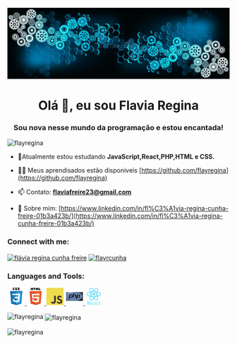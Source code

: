 ![banner](https://github.com/flayregina/dsmeta.css/blob/main/img/banner.jpg?raw=true)

<h1 align="center">Olá 👋, eu sou Flavia Regina</h1>
<h3 align="center">Sou nova nesse mundo da programação e estou encantada!</h3>

<p align="left"> <img src="https://komarev.com/ghpvc/?username=flayregina&label=Profile%20views&color=0e75b6&style=flat" alt="flayregina" /> </p>

- 🌱Atualmente estou estudando **JavaScript,React,PHP,HTML e CSS.**

- 👨‍💻 Meus aprendisados estão disponiveis [https://github.com/flayregina](https://github.com/flayregina)

- 📫 Contato: **flaviafreire23@gmail.com**

- 📄 Sobre mim: [https://www.linkedin.com/in/fl%C3%A1via-regina-cunha-freire-01b3a423b/](https://www.linkedin.com/in/fl%C3%A1via-regina-cunha-freire-01b3a423b/)

<h3 align="left">Connect with me:</h3>
<p align="left">
<a href="https://linkedin.com/in/flávia regina cunha freire" target="blank"><img align="center" src="https://raw.githubusercontent.com/rahuldkjain/github-profile-readme-generator/master/src/images/icons/Social/linked-in-alt.svg" alt="flávia regina cunha freire" height="30" width="40" /></a>
<a href="https://instagram.com/flayrcunha" target="blank"><img align="center" src="https://raw.githubusercontent.com/rahuldkjain/github-profile-readme-generator/master/src/images/icons/Social/instagram.svg" alt="flayrcunha" height="30" width="40" /></a>
</p>

<h3 align="left">Languages and Tools:</h3>
<p align="left"> <a href="https://www.w3schools.com/css/" target="_blank" rel="noreferrer"> <img src="https://raw.githubusercontent.com/devicons/devicon/master/icons/css3/css3-original-wordmark.svg" alt="css3" width="40" height="40"/> </a> <a href="https://www.w3.org/html/" target="_blank" rel="noreferrer"> <img src="https://raw.githubusercontent.com/devicons/devicon/master/icons/html5/html5-original-wordmark.svg" alt="html5" width="40" height="40"/> </a> <a href="https://developer.mozilla.org/en-US/docs/Web/JavaScript" target="_blank" rel="noreferrer"> <img src="https://raw.githubusercontent.com/devicons/devicon/master/icons/javascript/javascript-original.svg" alt="javascript" width="40" height="40"/> </a> <a href="https://www.php.net" target="_blank" rel="noreferrer"> <img src="https://raw.githubusercontent.com/devicons/devicon/master/icons/php/php-original.svg" alt="php" width="40" height="40"/> </a> <a href="https://reactjs.org/" target="_blank" rel="noreferrer"> <img src="https://raw.githubusercontent.com/devicons/devicon/master/icons/react/react-original-wordmark.svg" alt="react" width="40" height="40"/> </a> </p>

<p><img align="left" src="https://github-readme-stats.vercel.app/api/top-langs?username=flayregina&show_icons=true&theme=dark&locale=en&layout=compact" alt="flayregina" /></p>

<p>&nbsp;<img align="center" src="https://github-readme-stats.vercel.app/api?username=flayregina&show_icons=true&theme=dark&locale=en" alt="flayregina" /></p>

<p><img align="center" src="https://github-readme-streak-stats.herokuapp.com/?user=flayregina&theme=dark" alt="flayregina" /></p>
